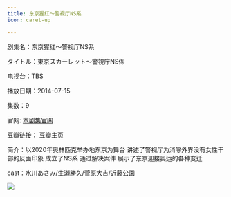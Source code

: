 ```yaml
---
title: 东京猩红～警视厅NS系
icon: caret-up

---
```


剧集名：东京猩红～警视厅NS系

タイトル：東京スカーレット～警視庁NS係

电视台：TBS

播放日期：2014-07-15

集数：9

官网: [本剧集官网](https://www.tbs.co.jp/to-sca/)

豆瓣链接： [豆瓣主页](https://movie.douban.com/subject/25899381/)


简介：以2020年奥林匹克举办地东京为舞台 讲述了警视厅为消除外界没有女性干部的反面印象 成立了NS系 通过解决案件 展示了东京迎接奥运的各种变迁

cast：水川あさみ/生瀬勝久/菅原大吉/近藤公園

![](https://listpic.tsgsanjiao.com/2014/2014djxh.jpg)